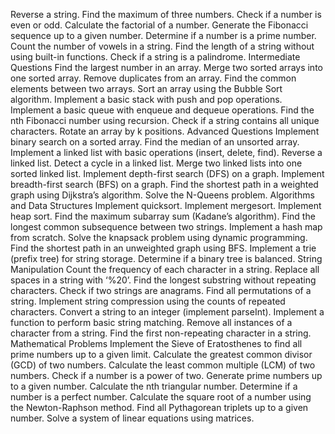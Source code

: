 Reverse a string.
Find the maximum of three numbers.
Check if a number is even or odd.
Calculate the factorial of a number.
Generate the Fibonacci sequence up to a given number.
Determine if a number is a prime number.
Count the number of vowels in a string.
Find the length of a string without using built-in functions.
Check if a string is a palindrome.
Intermediate Questions
Find the largest number in an array.
Merge two sorted arrays into one sorted array.
Remove duplicates from an array.
Find the common elements between two arrays.
Sort an array using the Bubble Sort algorithm.
Implement a basic stack with push and pop operations.
Implement a basic queue with enqueue and dequeue operations.
Find the nth Fibonacci number using recursion.
Check if a string contains all unique characters.
Rotate an array by k positions.
Advanced Questions
Implement binary search on a sorted array.
Find the median of an unsorted array.
Implement a linked list with basic operations (insert, delete, find).
Reverse a linked list.
Detect a cycle in a linked list.
Merge two linked lists into one sorted linked list.
Implement depth-first search (DFS) on a graph.
Implement breadth-first search (BFS) on a graph.
Find the shortest path in a weighted graph using Dijkstra’s algorithm.
Solve the N-Queens problem.
Algorithms and Data Structures
Implement quicksort.
Implement mergesort.
Implement heap sort.
Find the maximum subarray sum (Kadane’s algorithm).
Find the longest common subsequence between two strings.
Implement a hash map from scratch.
Solve the knapsack problem using dynamic programming.
Find the shortest path in an unweighted graph using BFS.
Implement a trie (prefix tree) for string storage.
Determine if a binary tree is balanced.
String Manipulation
Count the frequency of each character in a string.
Replace all spaces in a string with ‘%20’.
Find the longest substring without repeating characters.
Check if two strings are anagrams.
Find all permutations of a string.
Implement string compression using the counts of repeated characters.
Convert a string to an integer (implement parseInt).
Implement a function to perform basic string matching.
Remove all instances of a character from a string.
Find the first non-repeating character in a string.
Mathematical Problems
Implement the Sieve of Eratosthenes to find all prime numbers up to a given limit.
Calculate the greatest common divisor (GCD) of two numbers.
Calculate the least common multiple (LCM) of two numbers.
Check if a number is a power of two.
Generate prime numbers up to a given number.
Calculate the nth triangular number.
Determine if a number is a perfect number.
Calculate the square root of a number using the Newton-Raphson method.
Find all Pythagorean triplets up to a given number.
Solve a system of linear equations using matrices.
